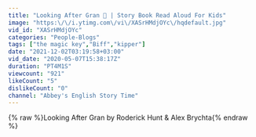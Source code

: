 ```yaml
---
title: "Looking After Gran 👵 | Story Book Read Aloud For Kids"
image: "https:\/\/i.ytimg.com\/vi\/XASrHMdjOYc\/hqdefault.jpg"
vid_id: "XASrHMdjOYc"
categories: "People-Blogs"
tags: ["the magic key","Biff","kipper"]
date: "2021-12-02T03:19:58+03:00"
vid_date: "2020-05-07T15:38:17Z"
duration: "PT4M1S"
viewcount: "921"
likeCount: "5"
dislikeCount: "0"
channel: "Abbey's English Story Time"
---
```

{% raw %}Looking After Gran by Roderick Hunt &amp; Alex Brychta{% endraw %}
